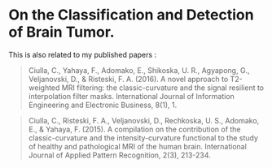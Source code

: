 # On the Classification and Detection of Brain Tumor. 

This is also related to my published papers :

> Ciulla, C., Yahaya, F., Adomako, E., Shikoska, U. R., Agyapong, G., Veljanovski, D., & Risteski, F. A. (2016). A novel approach to T2-weighted MRI filtering: the classic-curvature and the signal resilient to interpolation filter masks. International Journal of Information Engineering and Electronic Business, 8(1), 1.



> Ciulla, C., Risteski, F. A., Veljanovski, D., Rechkoska, U. S., Adomako, E., & Yahaya, F. (2015). A compilation on the contribution of the classic-curvature and the intensity-curvature functional to the study of healthy and pathological MRI of the human brain. International Journal of Applied Pattern Recognition, 2(3), 213-234.
